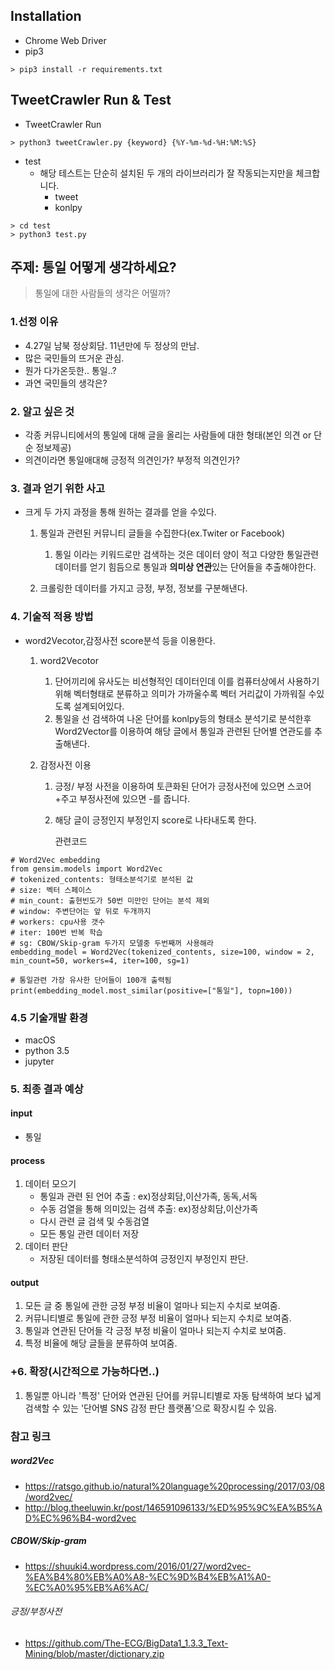 ## Installation

* Chrome Web Driver 
* pip3

```
> pip3 install -r requirements.txt
```



## TweetCrawler Run & Test

* TweetCrawler Run

```
> python3 tweetCrawler.py {keyword} {%Y-%m-%d-%H:%M:%S}
```

* test
  * 해당 테스트는 단순히 설치된 두 개의 라이브러리가 잘 작동되는지만을 체크합니다. 
    * tweet
    * konlpy

```
> cd test
> python3 test.py
```





## 주제: 통일 어떻게 생각하세요?

> 통일에 대한 사람들의 생각은 어떨까?

### 1.선정 이유
* 4.27일 남북 정상회담. 11년만에 두 정상의 만남.
* 많은 국민들의 뜨거운 관심.
* 뭔가 다가온듯한.. 통일..? 
* 과연 국민들의 생각은? 

### 2. 알고 싶은 것
* 각종 커뮤니티에서의 통일에 대해 글을 올리는 사람들에 대한 형태(본인 의견 or 단순 정보제공)
* 의견이라면 통일애대해 긍정적 의견인가? 부정적 의견인가? 

### 3. 결과 얻기 위한 사고
* 크게 두 가지 과정을 통해 원하는 결과를 얻을 수있다.

	1. 통일과 관련된 커뮤니티 글들을 수집한다(ex.Twiter or Facebook)
		1. 통일 이라는 키워드로만 검색하는 것은 데이터 양이 적고 다양한 통일관련 데이터를 얻기 힘듬으로 통일과 **의미상 연관**있는 단어들을 추출해야한다.

	2. 크롤링한 데이터를 가지고 긍정, 부정, 정보를 구분해낸다.


### 4. 기술적 적용 방법
* word2Vecotor,감정사전 score분석 등을 이용한다.

	1. word2Vecotor
		1. 단어끼리에 유사도는 비선형적인 데이터인데 이를 컴퓨터상에서 사용하기 위해 벡터형태로 분류하고 의미가 가까울수록 벡터 거리값이 가까워질 수있도록 설계되어있다.
		2. 통일을 선 검색하여 나온 단어를 konlpy등의 형태소 분석기로 분석한후 Word2Vector를 이용하여 해당 글에서 통일과 관련된 단어별 연관도를 추출해낸다. 

	2. 감정사전 이용
		1. 긍정/ 부정 사전을 이용하여 토큰화된 단어가 긍정사전에 있으면 스코어 +주고 부정사전에 있으면 -를 줍니다.
		2. 해당 글이 긍정인지 부정인지 score로 나타내도록 한다.

			 관련코드 	

```
# Word2Vec embedding
from gensim.models import Word2Vec
# tokenized_contents: 형태소분석기로 분석된 값
# size: 벡터 스페이스 
# min_count: 출현빈도가 50번 미만인 단어는 분석 제외
# window: 주변단어는 앞 뒤로 두개까지
# workers: cpu사용 갯수
# iter: 100번 반복 학습
# sg: CBOW/Skip-gram 두가지 모델중 두번째꺼 사용해라
embedding_model = Word2Vec(tokenized_contents, size=100, window = 2, min_count=50, workers=4, iter=100, sg=1)

# 통일관련 가장 유사한 단어들이 100개 출력됨
print(embedding_model.most_similar(positive=["통일"], topn=100))
```
### 4.5 기술개발 환경
* macOS
* python 3.5
* jupyter


### 5. 최종 결과 예상
#### input 
* 통일

#### process 
1. 데이터 모으기
	* 통일과 관련 된 언어 추출 : ex)정상회담,이산가족, 동독,서독 
	* 수동 검열을 통해 의미있는 검색 추출: ex)정상회담,이산가족
	* 다시 관련 글 검색 및 수동검열
	* 모든 통일 관련 데이터 저장
2. 데이터 판단
	* 저장된 데이터를 형태소분석하여 긍정인지 부정인지 판단.

#### output 
1. 모든 글 중 통일에 관한 긍정 부정 비율이 얼마나 되는지 수치로 보여줌.
2. 커뮤니티별로 통일에 관한 긍정 부정 비율이 얼마나 되는지 수치로 보여줌.
3. 통일과 연관된 단어들 각 긍정 부정 비율이 얼마나 되는지 수치로 보여줌.
4. 특정 비율에 해당 글들을 분류하여 보여줌.


### +6. 확장(시간적으로 가능하다면..)
1. 통일뿐 아니라 '특정' 단어와 연관된 단어를 커뮤니티별로 자동 탐색하여 보다 넓게 검색할 수 있는 '단어별 SNS 감정 판단 플랫폼'으로 확장시킬 수 있음. 



### 참고 링크

##### word2Vec 
* https://ratsgo.github.io/natural%20language%20processing/2017/03/08/word2vec/
* http://blog.theeluwin.kr/post/146591096133/%ED%95%9C%EA%B5%AD%EC%96%B4-word2vec

##### CBOW/Skip-gram 
* https://shuuki4.wordpress.com/2016/01/27/word2vec-%EA%B4%80%EB%A0%A8-%EC%9D%B4%EB%A1%A0-%EC%A0%95%EB%A6%AC/

###### 긍정/부정사전

* https://github.com/The-ECG/BigData1_1.3.3_Text-Mining/blob/master/dictionary.zip
		


